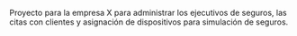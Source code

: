 Proyecto para la empresa X para administrar los ejecutivos de seguros, las citas con clientes y asignación de dispositivos para simulación de seguros.

